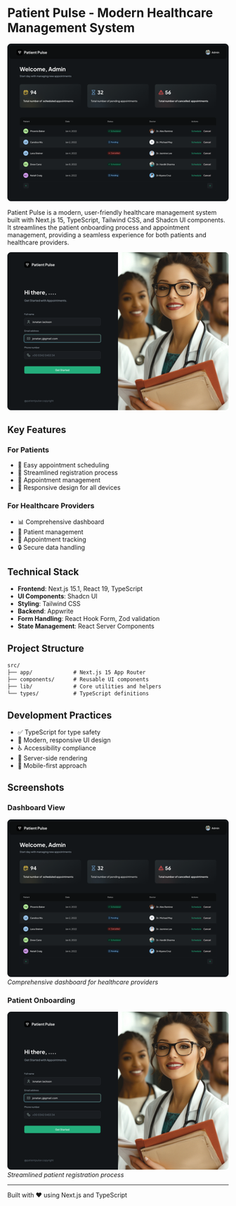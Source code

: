 # Patient Pulse - Modern Healthcare Management System

![Patient Pulse Dashboard](./public/assets/images/dashboard-cover.png)

Patient Pulse is a modern, user-friendly healthcare management system built with Next.js 15, TypeScript, Tailwind CSS, and Shadcn UI components. It streamlines the patient onboarding process and appointment management, providing a seamless experience for both patients and healthcare providers.

![Patient Onboarding](./public/assets/images/onboarding-cover.png)

## Key Features

### For Patients

- 🏥 Easy appointment scheduling
- 📝 Streamlined registration process
- 📅 Appointment management
- 📱 Responsive design for all devices

### For Healthcare Providers

- 📊 Comprehensive dashboard
- 👥 Patient management
- 📅 Appointment tracking
- 🔒 Secure data handling

## Technical Stack

- **Frontend**: Next.js 15.1, React 19, TypeScript
- **UI Components**: Shadcn UI
- **Styling**: Tailwind CSS
- **Backend**: Appwrite
- **Form Handling**: React Hook Form, Zod validation
- **State Management**: React Server Components

## Project Structure

```
src/
├── app/             # Next.js 15 App Router
├── components/      # Reusable UI components
├── lib/             # Core utilities and helpers
└── types/           # TypeScript definitions
```

## Development Practices

- ✅ TypeScript for type safety
- 🎨 Modern, responsive UI design
- ♿ Accessibility compliance
- 🔄 Server-side rendering
- 📱 Mobile-first approach

## Screenshots

### Dashboard View

![Dashboard](./public/assets/images/dashboard-cover.png)
_Comprehensive dashboard for healthcare providers_

### Patient Onboarding

![Onboarding](./public/assets/images/onboarding-cover.png)
_Streamlined patient registration process_

---

Built with ❤️ using Next.js and TypeScript
